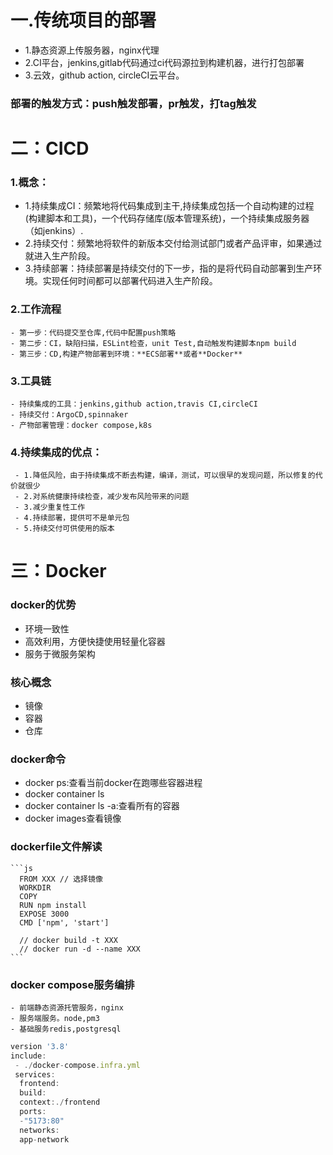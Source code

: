 # 一.传统项目的部署
  - 1.静态资源上传服务器，nginx代理
  - 2.CI平台，jenkins,gitlab代码通过ci代码源拉到构建机器，进行打包部署
  - 3.云效，github action, circleCI云平台。
  ### 部署的触发方式：push触发部署，pr触发，打tag触发

# 二：CICD
  ### 1.概念：
  - 1.持续集成CI：频繁地将代码集成到主干,持续集成包括一个自动构建的过程(构建脚本和工具)，一个代码存储库(版本管理系统)，一个持续集成服务器（如jenkins）.
  - 2.持续交付：频繁地将软件的新版本交付给测试部门或者产品评审，如果通过就进入生产阶段。
  - 3.持续部署：持续部署是持续交付的下一步，指的是将代码自动部署到生产环境。实现任何时间都可以部署代码进入生产阶段。
  ### 2.工作流程
    - 第一步：代码提交至仓库,代码中配置push策略
    - 第二步：CI，缺陷扫描，ESLint检查，unit Test,自动触发构建脚本npm build
    - 第三步：CD,构建产物部署到环境：**ECS部署**或者**Docker**
  ### 3.工具链
    - 持续集成的工具：jenkins,github action,travis CI,circleCI
    - 持续交付：ArgoCD,spinnaker
    - 产物部署管理：docker compose,k8s

  ### 4.持续集成的优点：
     - 1.降低风险，由于持续集成不断去构建，编译，测试，可以很早的发现问题，所以修复的代价就很少
     - 2.对系统健康持续检查，减少发布风险带来的问题
     - 3.减少重复性工作
     - 4.持续部署，提供可不是单元包
     - 5.持续交付可供使用的版本


# 三：Docker
  ### docker的优势
  - 环境一致性
  - 高效利用，方便快捷使用轻量化容器
  - 服务于微服务架构
  ### 核心概念
  - 镜像
  - 容器
  - 仓库
  ### docker命令
  - docker ps:查看当前docker在跑哪些容器进程
  - docker container ls
  - docker container ls -a:查看所有的容器
  - docker images查看镜像
  ### dockerfile文件解读
    ```js
      FROM XXX // 选择镜像
      WORKDIR
      COPY
      RUN npm install
      EXPOSE 3000
      CMD ['npm', 'start']

      // docker build -t XXX
      // docker run -d --name XXX
    ```
  ### docker compose服务编排
    - 前端静态资源托管服务，nginx
    - 服务端服务。node,pm3
    - 基础服务redis,postgresql
  ```js
  version '3.8'
  include:
   - ./docker-compose.infra.yml
   services:
    frontend:
    build:
    context:./frontend
    ports:
    -"5173:80"
    networks:
    app-network
  ```
